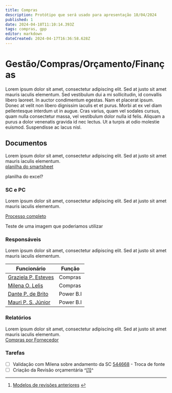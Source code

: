 ```yaml
---
title: Compras
description: Protótipo que será usado para apresentação 18/04/2024
published: 1
date: 2024-04-18T11:10:14.393Z
tags: compras, gpp
editor: markdown
dateCreated: 2024-04-17T16:36:58.628Z
---
```


# Gestão/Compras/Orçamento/Finanças

Lorem ipsum dolor sit amet, consectetur adipiscing elit. Sed at justo sit amet mauris iaculis elementum. Sed vestibulum dui a mi sollicitudin, id convallis libero laoreet. In auctor condimentum egestas. Nam et placerat ipsum. Donec at velit non libero dignissim iaculis et et purus. Morbi at ex vel diam pellentesque interdum ut in augue. Cras varius, quam vel sodales cursus, quam nulla consectetur massa, vel vestibulum dolor nulla id felis. Aliquam a purus a dolor venenatis gravida id nec lectus. Ut a turpis at odio molestie euismod. Suspendisse ac lacus nisl.

## Documentos

Lorem ipsum dolor sit amet, consectetur adipiscing elit. Sed at justo sit amet mauris iaculis elementum.  
[planilha do smartsheet](https://app.smartsheet.com/reports/6FqVc5MwFqpj98p4g2Pjhwfm54M9VGvP7G3C8H91?view=grid)

planilha do excel?

### SC e PC

Lorem ipsum dolor sit amet, consectetur adipiscing elit. Sed at justo sit amet mauris iaculis elementum.  

[Processo completo](https://cnpemcamp.sharepoint.com/:b:/r/sites/lnls/gpp/SiteAssets/SitePages/Home-%20Aquisi%C3%A7%C3%B5es/Modelo-do-Processo-de-Compras.pdf?csf=1&web=1&e=1qiDve)  

Teste de uma imagem que poderiamos utilizar

### Responsáveis

Lorem ipsum dolor sit amet, consectetur adipiscing elit. Sed at justo sit amet mauris iaculis elementum.

| Funcionário | Função |
| --- | --- |
| [Graziela P. Esteves](mailto:graziela.esteves@lnls.br) | Compras |
| [Milena O. Lelis](mailto:milena.lelis@lnls.br) | Compras |
| [Dante P. de Brito](mailto:dante.brito@lnls.br) | Power B.I |
| [Mauri P. S. Júnior](mailto:mauri.junior@lnls.br) | Power B.I |

### Relatórios

Lorem ipsum dolor sit amet, consectetur adipiscing elit. Sed at justo sit amet mauris iaculis elementum.  
[Compras por Fornecedor](https://portalbi.cnpem.br/Organization/1cc69a46-9b90-4e06-87df-190d4b140426/Report/4d21bcae-1a46-4fa9-aa7a-b20fa80ba93c)

### Tarefas

-   [ ]  Validação com Milena sobre andamento da SC [544668](https://fluig.cnpem.br/portal/p/1/pageworkflowview?app_ecm_workflowview_detailsProcessInstanceID=327001) - Troca de fonte
-   [ ]  Criação da Revisão orçamentária ^[\[1\]](#fn1)^

---

1.  [Modelos de revisões anteriores](https://app.smartsheet.com/reports/m5crq3R3F7q77HX5C7ccwcRhXPpjGPWHF4Pcf8m1?view=grid) [↩︎](#fnref1)